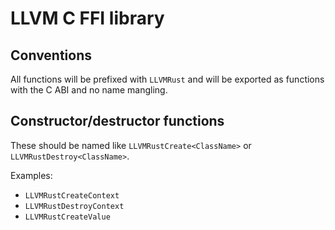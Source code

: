 # LLVM C FFI library

## Conventions

All functions will be prefixed with `LLVMRust` and will be exported as
functions with the C ABI and no name mangling.

## Constructor/destructor functions

These should be named like `LLVMRustCreate<ClassName>` or `LLVMRustDestroy<ClassName>`.

Examples:

* `LLVMRustCreateContext`
* `LLVMRustDestroyContext`
* `LLVMRustCreateValue`
